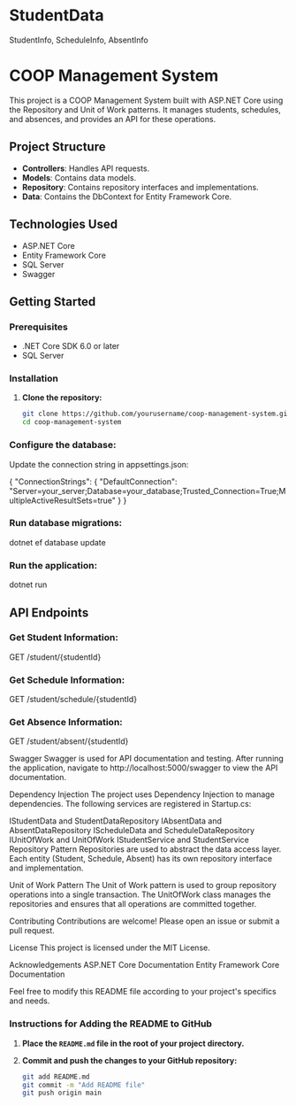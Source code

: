 # StudentData
StudentInfo, ScheduleInfo, AbsentInfo
# COOP Management System

This project is a COOP Management System built with ASP.NET Core using the Repository and Unit of Work patterns. It manages students, schedules, and absences, and provides an API for these operations.

## Project Structure

- **Controllers**: Handles API requests.
- **Models**: Contains data models.
- **Repository**: Contains repository interfaces and implementations.
- **Data**: Contains the DbContext for Entity Framework Core.

## Technologies Used

- ASP.NET Core
- Entity Framework Core
- SQL Server
- Swagger

## Getting Started

### Prerequisites

- .NET Core SDK 6.0 or later
- SQL Server

### Installation

1. **Clone the repository:**

   ```bash
   git clone https://github.com/yourusername/coop-management-system.git
   cd coop-management-system

### Configure the database:

Update the connection string in appsettings.json:

   {
  "ConnectionStrings": {
    "DefaultConnection": "Server=your_server;Database=your_database;Trusted_Connection=True;MultipleActiveResultSets=true"
  }
}

### Run database migrations:
 
 dotnet ef database update

 ### Run the application:

 dotnet run
 
 ## API Endpoints

 ### Get Student Information:

 GET /student/{studentId}

 ### Get Schedule Information:

 GET /student/schedule/{studentId}

 ### Get Absence Information:

 GET /student/absent/{studentId}
 
Swagger
Swagger is used for API documentation and testing. After running the application, navigate to http://localhost:5000/swagger to view the API documentation.

Dependency Injection
The project uses Dependency Injection to manage dependencies. The following services are registered in Startup.cs:

IStudentData and StudentDataRepository
IAbsentData and AbsentDataRepository
IScheduleData and ScheduleDataRepository
IUnitOfWork and UnitOfWork
IStudentService and StudentService
Repository Pattern
Repositories are used to abstract the data access layer. Each entity (Student, Schedule, Absent) has its own repository interface and implementation.

Unit of Work Pattern
The Unit of Work pattern is used to group repository operations into a single transaction. The UnitOfWork class manages the repositories and ensures that all operations are committed together.

Contributing
Contributions are welcome! Please open an issue or submit a pull request.

License
This project is licensed under the MIT License.

Acknowledgements
ASP.NET Core Documentation
Entity Framework Core Documentation

Feel free to modify this README file according to your project's specifics and needs.

### Instructions for Adding the README to GitHub

1. **Place the `README.md` file in the root of your project directory.**

2. **Commit and push the changes to your GitHub repository:**

   ```bash
   git add README.md
   git commit -m "Add README file"
   git push origin main
